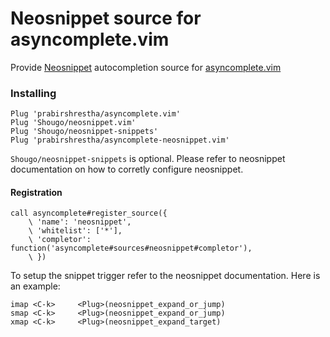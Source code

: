 Neosnippet source for asyncomplete.vim
======================================

Provide [Neosnippet](https://github.com/Shougo/neosnippet.vim) autocompletion source for [asyncomplete.vim](https://github.com/prabirshrestha/asyncomplete.vim)

### Installing

```viml
Plug 'prabirshrestha/asyncomplete.vim'
Plug 'Shougo/neosnippet.vim'
Plug 'Shougo/neosnippet-snippets'
Plug 'prabirshrestha/asyncomplete-neosnippet.vim'
```

`Shougo/neosnippet-snippets` is optional. Please refer to neosnippet documentation on how to corretly configure neosnippet.

#### Registration

```vim
call asyncomplete#register_source({
    \ 'name': 'neosnippet',
    \ 'whitelist': ['*'],
    \ 'completor': function('asyncomplete#sources#neosnippet#completor'),
    \ })
```

To setup the snippet trigger refer to the neosnippet documentation. Here is an example:

```vim
imap <C-k>     <Plug>(neosnippet_expand_or_jump)
smap <C-k>     <Plug>(neosnippet_expand_or_jump)
xmap <C-k>     <Plug>(neosnippet_expand_target)
```
